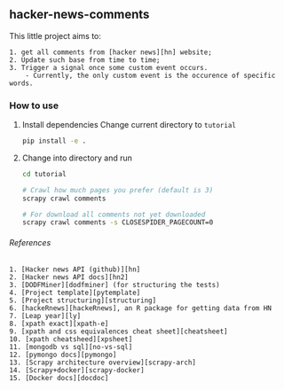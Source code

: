 ## hacker-news-comments
This little project aims to:

    1. get all comments from [hacker news][hn] website;
    2. Update such base from time to time;
    3. Trigger a signal once some custom event occurs.
        - Currently, the only custom event is the occurence of specific words.

### How to use

1. Install dependencies
Change current directory to `tutorial`
    ```sh
    pip install -e .
    ```

2. Change into directory and run
    ```sh
    cd tutorial
    
    # Crawl how much pages you prefer (default is 3)
    scrapy crawl comments
    
    # For download all comments not yet downloaded
    scrapy crawl comments -s CLOSESPIDER_PAGECOUNT=0
    ```

###### References
    1. [Hacker news API (github)][hn]
    2. [Hacker news API docs][hn2]
    3. [DODFMiner][dodfminer] (for structuring the tests)
    4. [Project template][pytemplate]
    5. [Project structuring][structuring]
    6. [hackeRnews][hackeRnews], an R package for getting data from HN
    7. [Leap year][ly]
    8. [xpath exact][xpath-e]
    9. [xpath and css equivalences cheat sheet][cheatsheet]
    10. [xpath cheatsheed][xpsheet]
    11. [mongodb vs sql][no-vs-sql]
    12. [pymongo docs][pymongo]
    13. [Scrapy architecture overview][scrapy-arch]
    14. [Scrapy+docker][scrapy-docker]
    15. [Docker docs][docdoc]

[hn]: https://news.ycombinator.com/
[hn2]: https://hackernews.api-docs.io/v0/items/comment
[dodfminer]: https://github.com/UnB-KnEDLe/DODFMiner
[pytemplate]: https://realpython.com/python-application-layouts/#command-line-application-layouts
[structuring]: https://docs.python-guide.org/writing/structure/
[hackeRnews]: https://cran.r-project.org/web/packages/hackeRnews/vignettes/hackeRnews-specs.html 
[ly]: https://www.programiz.com/python-programming/examples/leap-year
[xpath-e]: https://bangladroid.wordpress.com/2018/05/24/xpath-how-to-locate-a-node-using-exact-text-match/
[cheatsheet]: https://en.wikibooks.org/wiki/XPath/CSS_Equivalents
[xpsheet]: https://devhints.io/xpath
[no-vs-sql]: https://www.xplenty.com/blog/mongodb-vs-mysql/
[pymongo]: https://pymongo.readthedocs.io/en/stable/tutorial.html
[scrapy-arch]: https://docs.scrapy.org/en/latest/topics/architecture.html
[scrapy-docker]: https://shinesolutions.com/2018/09/13/running-a-web-crawler-in-a-docker-container/
[docdoc]: https://docs.docker.com/


